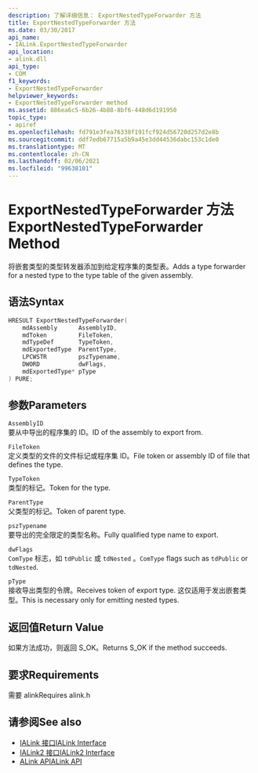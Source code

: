 ```yaml
---
description: 了解详细信息： ExportNestedTypeForwarder 方法
title: ExportNestedTypeForwarder 方法
ms.date: 03/30/2017
api_name:
- IALink.ExportNestedTypeForwarder
api_location:
- alink.dll
api_type:
- COM
f1_keywords:
- ExportNestedTypeForwarder
helpviewer_keywords:
- ExportNestedTypeForwarder method
ms.assetid: 886ea6c5-6b26-4b88-8bf6-448d6d191950
topic_type:
- apiref
ms.openlocfilehash: fd791e3fea76338f191fcf924d56720d257d2e8b
ms.sourcegitcommit: ddf7edb67715a5b9a45e3dd44536dabc153c1de0
ms.translationtype: MT
ms.contentlocale: zh-CN
ms.lasthandoff: 02/06/2021
ms.locfileid: "99638101"
---
```

# <a name="exportnestedtypeforwarder-method"></a><span data-ttu-id="cf56e-103">ExportNestedTypeForwarder 方法</span><span class="sxs-lookup"><span data-stu-id="cf56e-103">ExportNestedTypeForwarder Method</span></span>

<span data-ttu-id="cf56e-104">将嵌套类型的类型转发器添加到给定程序集的类型表。</span><span class="sxs-lookup"><span data-stu-id="cf56e-104">Adds a type forwarder for a nested type to the type table of the given assembly.</span></span>  
  
## <a name="syntax"></a><span data-ttu-id="cf56e-105">语法</span><span class="sxs-lookup"><span data-stu-id="cf56e-105">Syntax</span></span>  
  
```cpp  
HRESULT ExportNestedTypeForwarder(  
    mdAssembly      AssemblyID,  
    mdToken         FileToken,  
    mdTypeDef       TypeToken,  
    mdExportedType  ParentType,  
    LPCWSTR         pszTypename,  
    DWORD           dwFlags,  
    mdExportedType* pType  
) PURE;  
```  
  
## <a name="parameters"></a><span data-ttu-id="cf56e-106">参数</span><span class="sxs-lookup"><span data-stu-id="cf56e-106">Parameters</span></span>  

 `AssemblyID`  
 <span data-ttu-id="cf56e-107">要从中导出的程序集的 ID。</span><span class="sxs-lookup"><span data-stu-id="cf56e-107">ID of the assembly to export from.</span></span>  
  
 `FileToken`  
 <span data-ttu-id="cf56e-108">定义类型的文件的文件标记或程序集 ID。</span><span class="sxs-lookup"><span data-stu-id="cf56e-108">File token or assembly ID of file that defines the type.</span></span>  
  
 `TypeToken`  
 <span data-ttu-id="cf56e-109">类型的标记。</span><span class="sxs-lookup"><span data-stu-id="cf56e-109">Token for the type.</span></span>  
  
 `ParentType`  
 <span data-ttu-id="cf56e-110">父类型的标记。</span><span class="sxs-lookup"><span data-stu-id="cf56e-110">Token of parent type.</span></span>  
  
 `pszTypename`  
 <span data-ttu-id="cf56e-111">要导出的完全限定的类型名称。</span><span class="sxs-lookup"><span data-stu-id="cf56e-111">Fully qualified type name to export.</span></span>  
  
 `dwFlags`  
 <span data-ttu-id="cf56e-112">`ComType` 标志，如 `tdPublic` 或 `tdNested` 。</span><span class="sxs-lookup"><span data-stu-id="cf56e-112">`ComType` flags such as `tdPublic` or `tdNested`.</span></span>  
  
 `pType`  
 <span data-ttu-id="cf56e-113">接收导出类型的令牌。</span><span class="sxs-lookup"><span data-stu-id="cf56e-113">Receives token of export type.</span></span> <span data-ttu-id="cf56e-114">这仅适用于发出嵌套类型。</span><span class="sxs-lookup"><span data-stu-id="cf56e-114">This is necessary only for emitting nested types.</span></span>  
  
## <a name="return-value"></a><span data-ttu-id="cf56e-115">返回值</span><span class="sxs-lookup"><span data-stu-id="cf56e-115">Return Value</span></span>  

 <span data-ttu-id="cf56e-116">如果方法成功，则返回 S_OK。</span><span class="sxs-lookup"><span data-stu-id="cf56e-116">Returns S_OK if the method succeeds.</span></span>  
  
## <a name="requirements"></a><span data-ttu-id="cf56e-117">要求</span><span class="sxs-lookup"><span data-stu-id="cf56e-117">Requirements</span></span>  

 <span data-ttu-id="cf56e-118">需要 alink</span><span class="sxs-lookup"><span data-stu-id="cf56e-118">Requires alink.h</span></span>  
  
## <a name="see-also"></a><span data-ttu-id="cf56e-119">请参阅</span><span class="sxs-lookup"><span data-stu-id="cf56e-119">See also</span></span>

- [<span data-ttu-id="cf56e-120">IALink 接口</span><span class="sxs-lookup"><span data-stu-id="cf56e-120">IALink Interface</span></span>](ialink-interface.md)
- [<span data-ttu-id="cf56e-121">IALink2 接口</span><span class="sxs-lookup"><span data-stu-id="cf56e-121">IALink2 Interface</span></span>](ialink2-interface.md)
- [<span data-ttu-id="cf56e-122">ALink API</span><span class="sxs-lookup"><span data-stu-id="cf56e-122">ALink API</span></span>](index.md)
